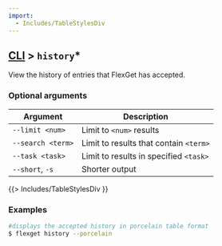 ```yaml
---
import:
  - Includes/TableStylesDiv
---
```


## [CLI](/CLI) > `history`*
View the history of entries that FlexGet has accepted.

### Optional arguments
| Argument | Description |
| --- | --- |
| `--limit <num>` | Limit to `<num>` results |
| `--search <term>` | Limit to results that contain `<term>` |
| `--task <task>` | Limit to results in specified `<task>` |
| `--short`, `-s` | Shorter output |
{{> Includes/TableStylesDiv }}

### Examples
```bash
#displays the accepted history in porcelain table format
$ flexget history --porcelain
```